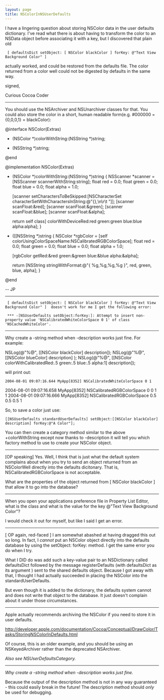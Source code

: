 ```yaml
---
layout: page
title: NSColorInNSUserDefaults
---
```




I have a lingering question about storing NSColor data in the user defaults dictionary. I've read what there is about having
to transform the color to an NSData object before associating it with a key, but I discovered that plain old

     [ defaultsDict setObject: [ NSColor blackColor ] forKey: @"Text View Background Color" ] 

actually worked, and could be restored from the defaults file. The color returned from a color well
could not be digested by defaults in the same way.

signed,

Curious Cocoa Coder

----

You should use the NSArchiver and NSUnarchiver classes for that. You could also store the color in a short, human readable form(e.g. #000000 = {0,0,0,1} = blackColor):

    

@interface NSColor(Extras)

+ (NSColor *)colorWithString:(NSString *)string;
- (NSString *)string;

@end

@implementation NSColor(Extras)

+ (NSColor *)colorWithString:(NSString *)string
{
    NSScanner *scanner = [NSScanner scannerWithString:string];
    float red = 0.0;
    float green = 0.0;
    float blue = 0.0;
    float alpha = 1.0;
    
    [scanner setCharactersToBeSkipped:[NSCharacterSet characterSetWithCharactersInString:@"{},\n\r\t "]];
    [scanner scanFloat:&red];
    [scanner scanFloat:&green];
    [scanner scanFloat:&blue];
    [scanner scanFloat:&alpha];
    
    return self class] colorWithDeviceRed:red green:green blue:blue alpha:alpha];
}

- ([[NSString *)string
{
    NSColor *rgbColor = [self colorUsingColorSpaceName:NSCalibratedRGBColorSpace];
    float red = 0.0;
    float green = 0.0;
    float blue = 0.0;
    float alpha = 1.0;
    
    [rgbColor getRed:&red green:&green blue:&blue alpha:&alpha];
    
    return [NSString stringWithFormat:@"{ %g,%g,%g,%g }", red, green, blue, alpha];
}

@end


-- JP

----

     [ defaultsDict setObject: [ NSColor blackColor ] forKey: @"Text View Background Color" ]  doesn't work for me I get the following error:

     *** -[NSUserDefaults setObject:forKey:]: Attempt to insert non-property value 'NSCalibratedWhiteColorSpace 0 1' of class 'NSCachedWhiteColor'. 

----

Why create a -string method when -description works just fine.  For example:

    
NSLog(@"%@", [[NSColor blackColor] description]); 
NSLog(@"%@", [[NSColor blueColor] description] );
NSLog(@"%@", [[NSColor colorWithCalibratedRed:.5 green:.5 blue:.5 alpha:1] description]);


will print out:

    2004-08-01 09:07:16.644 MyApp[8352] NSCalibratedWhiteColorSpace 0 1
2004-08-01 09:07:16.658 MyApp[8352] NSCalibratedRGBColorSpace 0 0 1 1
2004-08-01 09:07:16.666 MyApp[8352] NSCalibratedRGBColorSpace 0.5 0.5 0.5 1


So, to save a color just use: 

    [[NSUserDefaults standardUserDefaults] setObject:[[NSColor blackColor] description] forKey:@"A Color"];

You can then create a category method similar to the above +colorWithString except now thanks to -description it will tell you which factory method to use to create your NSColor object.

----
[OP speaking] Yes. Well, I think that is just what the default system complains about when you try to send an object returned from an NSColorWell directly into the defaults dicitonary. That is, NSCalibratedRGBColorSpace is not acceptable.

What are the properties of the object returned from [ NSColor blackColor ] that allow it to go into the database?

----

When you open your applications preference file in Property List Editor, what is the class and what is the value for the key @"Text View Background Color"?

I would check it out for myself, but like I said I get an error.

----

[ OP again, red-faced ] I am somewhat abashed at having dragged this out so long. In fact, I *cannot*  put an NSColor
object directly into the defaults database by using the setObject: forKey: method. I get the same error you do when I try.

What I DID do was add such a key-value pair to an NSDictionary called defaultsDict followed by the
message  registerDefaults (with defaultsDict as its argument ) sent to the shared defaults object.
Because I got away with that, I thought I had actually succeeded in placing the NSColor into the standardUserDefaults.

But even though it is added to the dictionary, the defaults system cannot and does not write that object to the database.
It just doesn't complain about it under those circumstances.

----
Apple actually recommends archiving the NSColor if you need to store it in user defaults.

http://developer.apple.com/documentation/Cocoa/Conceptual/DrawColor/Tasks/StoringNSColorInDefaults.html

Of course, this is an older example, and you should be using an NSKeyedArchiver rather than the deprecated NSArchiver.

*Also see NSUserDefaultsCategory.*

----

*Why create a -string method when -description works just fine.*

Because the output of the description method is not in any way guaranteed - this could easily break in the future!  The description method should *only* be used for debugging.


